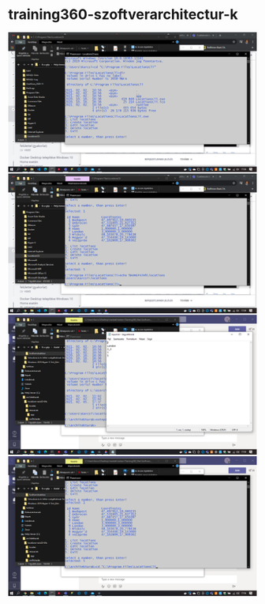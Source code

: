 # training360-szoftverarchitectur-k

![1](StandaloneKonzolos.png)
![2](StandaloneK2.png)
![3](StandaloneK3.png)
![4](StandaloneK4.png)
